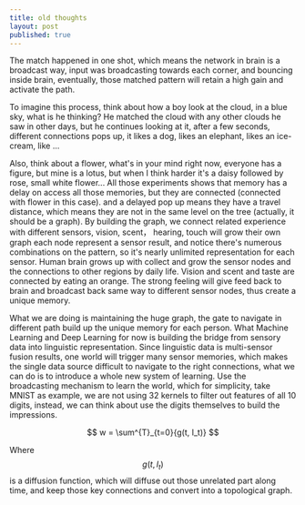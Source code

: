 ```yaml
---
title: old thoughts
layout: post
published: true
---
```

The match happened in one shot, which means the network in brain is a broadcast way, input was broadcasting towards each corner, and bouncing inside brain, eventually, those matched pattern will retain a high gain and activate the path.

To imagine this process, think about how a boy look at the cloud, in a blue sky, what is he thinking? He matched the cloud with any other clouds he saw in other days, but he continues looking at it, after a few seconds, different connections pops up, it likes a dog, likes an elephant, likes an ice-cream, like ...

Also, think about a flower, what's in your mind right now, everyone has a figure, but mine is a lotus, but when I think harder it's a daisy followed by rose, small white flower... All those experiments shows that memory has a delay on access all those memories, but they are connected (connected with flower in this case). and a delayed pop up means they have a travel distance, which means they are not in the same level on the tree (actually, it should be a graph). By building the graph, we connect related experience with different sensors, vision, scent， hearing, touch will grow their own graph each node represent a sensor result, and notice there's numerous combinations on the pattern, so it's nearly unlimited representation for each sensor. Human brain grows up with collect and grow the sensor nodes and the connections to other regions by daily life. Vision and scent and taste are connected by eating an orange. The strong feeling will give feed back to brain and broadcast back same way to different sensor nodes, thus create a unique memory.

What we are doing is maintaining the huge graph, the gate to navigate in different path build up the unique memory for each person. What Machine Learning and Deep Learning for now is building the bridge from sensory data into linguistic representation. Since linguistic data is multi-sensor fusion results, one world will trigger many sensor memories, which makes the single data source difficult to navigate to the right connections, what we can do is to introduce a whole new system of learning. Use the broadcasting mechanism to learn the world, which for simplicity, take MNIST as example, we are not using 32 kernels to filter out features of all 10 digits, instead, we can think about use the digits themselves to build the impressions.

$$ w = \sum^{T}_{t=0}{g(t, I_t)} $$

Where $$g(t, I_t)$$ is a diffusion function, which will diffuse out those unrelated part along time, and keep those key connections and convert into a topological graph.


